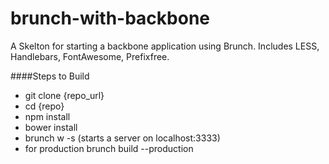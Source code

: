 # brunch-with-backbone
A Skelton for starting a backbone application using Brunch. Includes LESS, Handlebars, FontAwesome, Prefixfree.

####Steps to Build
* git clone {repo_url}
* cd {repo}
* npm install
* bower install
* brunch w -s (starts a server on localhost:3333)
* for production brunch build --production
